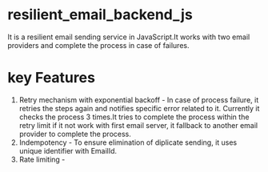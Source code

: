 # resilient_email_backend_js
It is a resilient email sending service in JavaScript.It works with two email providers and complete the process in case of failures.

# key Features
1. Retry mechanism with exponential backoff - In case of process failure, it retries the steps again and notifies specific error related to it. Currently it checks the process 3 times.It tries to complete the process within the retry limit if it not work with first email server, it fallback to another email provider to complete the process.
2. Indempotency - To ensure elimination of diplicate sending, it uses unique identifier with EmailId.
3. Rate limiting - 
 
